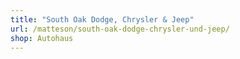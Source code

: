 ```yaml
---
title: "South Oak Dodge, Chrysler & Jeep"
url: /matteson/south-oak-dodge-chrysler-und-jeep/
shop: Autohaus
---
```

